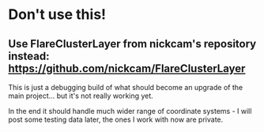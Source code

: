 # Don't use this! 

## Use FlareClusterLayer from nickcam's repository instead: https://github.com/nickcam/FlareClusterLayer

This is just a debugging build of what should become an upgrade of the main project... but it's not really working yet.

In the end it should handle much wider range of coordinate systems - I will post some testing data later, the ones I work with now are private.
